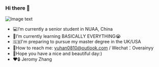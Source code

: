 ### Hi there 👋

![Image text](https://raw.githubusercontent.com/saadeghi/saadeghi/master/dino.gif)

- 💻I’m currently a senior student in NUAA, China
- 📝I’m currently learning BASICALLY EVERYTHING😭
- 🇬🇧I'm preparing to pursue my master degree in the UK/USA
- 💬How to reach me: yuhan0810@outlook.com / Wechat：Overainyy
- 🐶Hope you have a nice and beautiful day:)   
- ❤️🔒 Jeromy Zhang


